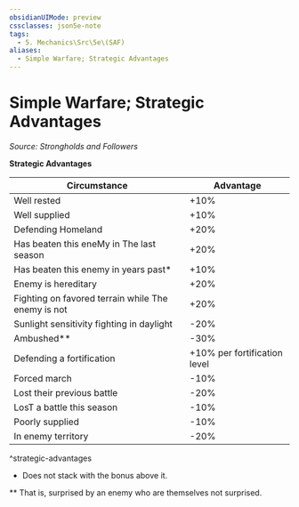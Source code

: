 ```yaml
---
obsidianUIMode: preview
cssclasses: json5e-note
tags:
  - 5. Mechanics\Src\5e\(SAF)
aliases:
  - Simple Warfare; Strategic Advantages
---
```

# Simple Warfare; Strategic Advantages
*Source: Strongholds and Followers* 

**Strategic Advantages**

| Circumstance | Advantage |
|--------------|-----------|
| Well rested | +10% |
| Well supplied | +10% |
| Defending Homeland | +20% |
| Has beaten this eneMy in The last season | +20% |
| Has beaten this enemy in years past* | +10% |
| Enemy is hereditary | +20% |
| Fighting on favored terrain while The enemy is not | +20% |
| Sunlight sensitivity fighting in daylight | -20% |
| Ambushed** | -30% |
| Defending a fortification | +10% per fortification level |
| Forced march | -10% |
| Lost their previous battle | -20% |
| LosT a battle this season | -10% |
| Poorly supplied | -10% |
| In enemy territory | -20% |
^strategic-advantages

* Does not stack with the bonus above it.

** That is, surprised by an enemy who are themselves not surprised.
